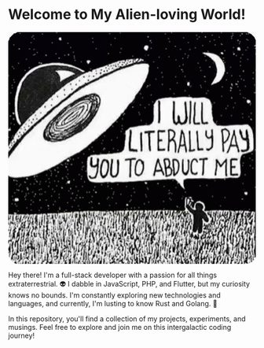 # Welcome to My Alien-loving World!
<link>
<div style="display: flex;">
    <img src="public/ufo.gif" style="flex: 1; width: 80%;" alt="Alien">
    <!--img src="public/giphy.gif" style="flex: 1; width: 50%;" alt="Alien">-->
</div>

Hey there! I'm a full-stack developer with a passion for all things extraterrestrial. 👽 I dabble in JavaScript, PHP, and Flutter, but my curiosity knows no bounds. I'm constantly exploring new technologies and languages, and currently, I'm lusting to know Rust and Golang. 🚀

In this repository, you'll find a collection of my projects, experiments, and musings. Feel free to explore and join me on this intergalactic coding journey!
